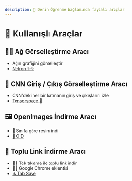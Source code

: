 ```yaml
---
description: 💼 Derin Öğrenme bağlamında faydalı araçlar
---
```


# 💼 Kullanışlı Araçlar

## 👷‍♀️ Ağ Görselleştirme Aracı
- Ağın grafiğini görselleştir
- [Netron ✨✨](https://github.com/lutzroeder/netron)

## 💫 CNN Giriş / Çıkış Görselleştirme Aracı
- CNN'deki her bir katmanın giriş ve çıkışlarını izle
-  [Tensorspace 🎉](https://tensorspace.org/)

## 🖼️ OpenImages İndirme Aracı
- 🚀 Sınıfa göre resim indi 
- [🔗 OID](https://github.com/EscVM/OIDv4_ToolKit)

## 🔗 Toplu Link İndirme Aracı
- 💁‍♀️ Tek tıklama ile toplu link indir
- 👩‍💻 Google Chrome eklentisi
- [⚓ Tab Save](https://chrome.google.com/webstore/detail/tab-save/lkngoeaeclaebmpkgapchgjdbaekacki/related)
